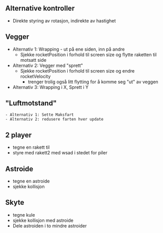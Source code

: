 Alternative kontroller
-----------------------
  - Direkte styring av rotasjon, indirekte av hastighet

Vegger
------
  - Alternativ 1: Wrapping - ut på ene siden, inn på andre
    - Sjekke rocketPosition i forhold til screen size og flytte raketten til motsatt side
  - Alternativ 2: Vegger med "sprett"
    - Sjekke rocketPosition i forhold til screen size og endre rocketVelocity 
      - trenger trolig også litt flytting for å komme seg "ut" av veggen
  - Alternativ 3: Wrapping i X, Sprett i Y

"Luftmotstand"
--------------
    - Alternativ 1: Sette Maksfart
    - Alternativ 2: redusere farten hver update

2 player
-----------
  - tegne en rakett til 
  - styre med rakett2 med wsad i stedet for piler

Astroide
--------
  - tegne en astroide 
  - sjekke kollisjon

Skyte
------
  - tegne kule
  - sjekke kollisjon med astroide
  - Dele astroiden i to mindre astroider